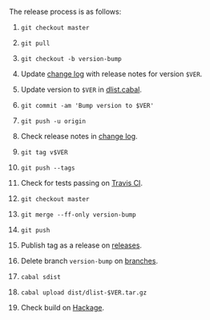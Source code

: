 The release process is as follows:

1. `git checkout master`

2. `git pull`

3. `git checkout -b version-bump`

4. Update [change log](./changelog.md) with release notes for version `$VER`.

5. Update version to `$VER` in [dlist.cabal](./dlist.cabal).

6. `git commit -am 'Bump version to $VER'`

7. `git push -u origin`

8. Check release notes in [change log](https://github.com/spl/dlist/blob/version-bump/changelog.md).

9. `git tag v$VER`

10. `git push --tags`

11. Check for tests passing on [Travis CI](https://travis-ci.org/spl/dlist/builds).

12. `git checkout master`

13. `git merge --ff-only version-bump`

14. `git push`

15. Publish tag as a release on [releases](https://github.com/spl/dlist/releases).

16. Delete branch `version-bump` on [branches](https://github.com/spl/dlist/branches).

17. `cabal sdist`

18. `cabal upload dist/dlist-$VER.tar.gz`

19. Check build on [Hackage](https://hackage.haskell.org/package/dlist).
